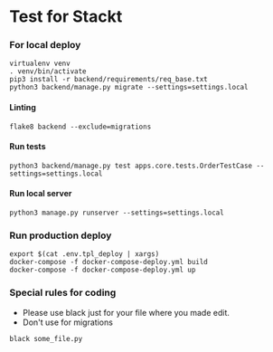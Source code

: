 # Test for Stackt

### For local deploy
```
virtualenv venv
. venv/bin/activate
pip3 install -r backend/requirements/req_base.txt
python3 backend/manage.py migrate --settings=settings.local
```
#### Linting
```
flake8 backend --exclude=migrations
```

#### Run tests
```
python3 backend/manage.py test apps.core.tests.OrderTestCase --settings=settings.local
```
#### Run local server
```
python3 manage.py runserver --settings=settings.local
```
### Run production deploy
```
export $(cat .env.tpl_deploy | xargs)
docker-compose -f docker-compose-deploy.yml build
docker-compose -f docker-compose-deploy.yml up
```
### Special rules for coding
* Please use black just for your file where you made edit.
* Don't use for migrations  
```
black some_file.py
```
